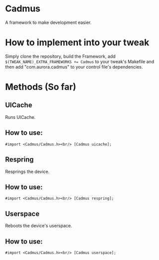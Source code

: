 # Cadmus

A framework to make development easier.

# How to implement into your tweak

Simply clone the repository, build the Framework, add ``$(TWEAK_NAME)_EXTRA_FRAMEWORKS += Cadmus`` to your tweak's Makefile and then add  "com.aurora.cadmus" to your control file's dependencies.

# Methods (So far)

## UICache

Runs UICache.

## How to use:

``#import <Cadmus/Cadmus.h><br/>
[Cadmus uicache];``

## Respring

Resprings the device.

## How to use:

``#import <Cadmus/Cadmus.h><br/>
[Cadmus respring];``

## Userspace

Reboots the device's userspace.

## How to use:

``#import <Cadmus/Cadmus.h><br/>
[Cadmus userspace];``
